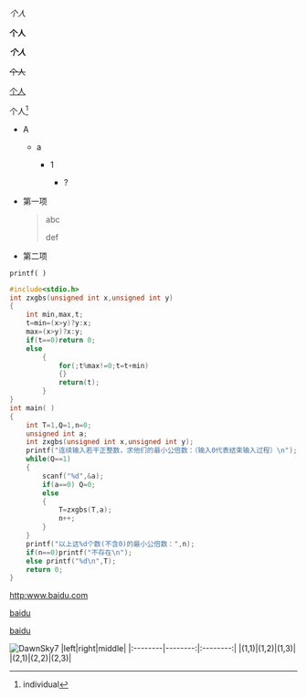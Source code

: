 *个人*

**个人**

***个人***

~~个人~~

<u>个人</u>

个人[^1]

[^1]:individual

- A

  + a

    - 1

      + ?

        

- 第一项

  > abc
  >
  > def

* 第二项

`printf( )`

```c
#include<stdio.h>
int zxgbs(unsigned int x,unsigned int y)
{
	int min,max,t;
	t=min=(x>y)?y:x;
	max=(x>y)?x:y;
	if(t==0)return 0;
	else 
		{
			for(;t%max!=0;t=t+min)
			{}
			return(t);
	    }
}
int main( )
{
	int T=1,Q=1,n=0;
	unsigned int a;
	int zxgbs(unsigned int x,unsigned int y);
	printf("连续输入若干正整数，求他们的最小公倍数：（输入0代表结束输入过程）\n");
    while(Q==1)
	{
		scanf("%d",&a);
		if(a==0) Q=0;
		else 
		{
			T=zxgbs(T,a);
		    n++;
		}
	}
	printf("以上这%d个数(不含0)的最小公倍数：",n);
	if(n==0)printf("不存在\n");
	else printf("%d\n",T);
	return 0;
}
```

<http:www.baidu.com>

[baidu](<http:www.baidu.com>)

[baidu][1]

[1]:http://www.baidu.com

![DawnSky7](https://i.loli.net/2021/10/03/K23jVeU1v8n9wai.jpg)
|left|right|middle|
|:--------|--------:|:--------:|
|(1,1)|(1,2)|(1,3)|
|(2,1)|(2,2)|(2,3)|








